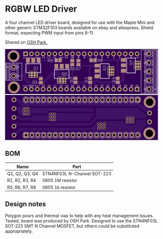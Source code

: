 # RGBW LED Driver

A four channel LED driver board, designed for use with the Maple Mini
and other generic STM32F103 boards available on ebay and aliexpress. Shield
format, expecting PWM input from pins 8-11.

Shared on [OSH Park.](https://oshpark.com/shared_projects/4kCE6LhM)

![Board top](board_top.png) ![Board bottom](board_bot.png)

## BOM

| Name           | Part                        |
|----------------|-----------------------------|
| Q1, Q2, Q3, Q4 | STN4NF03L N-Channel SOT-223 |
| R1, R2, R3, R4 | 0805 1M resistor            |
| R5, R6, R7, R8 | 0805 1k resistor            |

## Design notes
Polygon pours and thermal vias to help with any heat management issues.
Tested, board was produced by OSH Park. Designed to use the STN4NF03L
SOT-223 SMT N Channel MOSFET, but others could be substituted appropriately.
